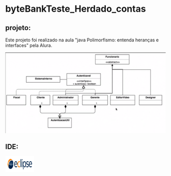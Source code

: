 # byteBankTeste_Herdado_contas


## projeto:
Este projeto foi realizado na aula "java Polimorfismo: entenda heranças e interfaces" pela Alura.

<img align="center" src="https://github.com/Gbiiandrad/MeuRepositorio/blob/main/Imagens/byteBankTeste_Herdado.png">

## IDE:


<img align="center" height="50" width="90" src="https://github.com/Gbiiandrad/MeuRepositorio/blob/main/Imagens/eclipse_logo_300_dpi_cmyk_926.jpg">
